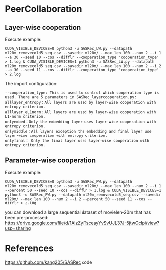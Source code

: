 # PeerCollaboration


## Layer-wise cooperation
Execute example:  
```
CUDA_VISIBLE_DEVICES=0 python3 -u SASRec_LW.py --datapath ml20m_removecold5_seq.csv --savedir ml20m/ --max_len 100 --num 2 --i 1 --a 30 --seed 10 --cos --difflr --cooperation_type 'cooperation_type' > 1.log & CUDA_VISIBLE_DEVICES=1 python3 -u SASRec_LW.py --datapath ml20m_removecold5_seq.csv --savedir ml20m/ --max_len 100 --num 2 --i 2 --a 30 --seed 11 --cos --difflr --cooperation_type 'cooperation_type' > 2.log  
```

The import configuration:  
```
--cooperation_type: This is used to control which cooperation type is used. There are 5 parameters in SASRec_layercooperation.py:  
alllayer_entropy：All layers are used by layer-wise cooperation with entropy criterion.
alllayer_eL1norm：All layers are used by layer-wise cooperation with L1-norm criterion.
onlyembed：Only the embedding layer uses layer-wise cooperation with entropy criterion.
onlymiddle：All layers exception the embedding and final layer use layer-wise cooperation with entropy criterion.  
onlyfinal： Only the final layer uses layer-wise cooperation with entropy criterion.
```


## Parameter-wise cooperation  
Execute example:  
```
CUDA_VISIBLE_DEVICES=0 python3 -u SASRec_PW.py --datapath ml20m_removecold5_seq.csv --savedir ml20m/ --max_len 100 --num 2 --i 1 --percent 50 --seed 10 --cos --difflr > 1.log & CUDA_VISIBLE_DEVICES=1 python3 -u SASRec_PW.py --datapath ml20m_removecold5_seq.csv --savedir ml20m/ --max_len 100 --num 2 --i 2 --percent 50 --seed 11 --cos --difflr > 2.log  
```


you can download a large sequential dataset of movielen-20m that has been pre-processed: https://drive.google.com/file/d/1AlzZyjTsceayYvSvUJL37J-5jtwOclpi/view?usp=sharing

# References
https://github.com/kang205/SASRec code
